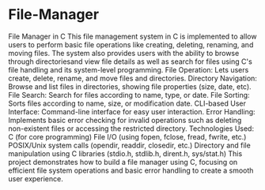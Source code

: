 # File-Manager
File Manager in C This file management system in C is implemented to allow users to perform basic file operations like creating, deleting, renaming, and moving files. The system also provides users with the ability to browse through directoriesand view file details as well as search for files using C's file handling and its system-level programming.
File Operation:
Lets users create, delete, rename, and move files and directories.
Directory Navigation: Browse and list files in directories, showing file properties (size, date, etc).
File Search: Search for files according to name, type, or date.
File Sorting: Sorts files according to name, size, or modification date.
CLI-based User Interface: Command-line interface for easy user interaction.
Error Handling: Implements basic error checking for invalid operations such as deleting non-existent files or accessing the restricted directory.
Technologies Used:
C (for core programming)
File I/O (using fopen, fclose, fread, fwrite, etc.)
POSIX/Unix system calls (opendir, readdir, closedir, etc.)
Directory and file manipulation using C libraries (stdio.h, stdlib.h, dirent.h, sys/stat.h)
This project demonstrates how to build a file manager using C, focusing on efficient file system operations and basic error handling to create a smooth user experience.

